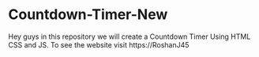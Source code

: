# Countdown-Timer-New
Hey guys in this repository we will create a Countdown Timer Using HTML CSS and JS. To see the website visit https://RoshanJ45
